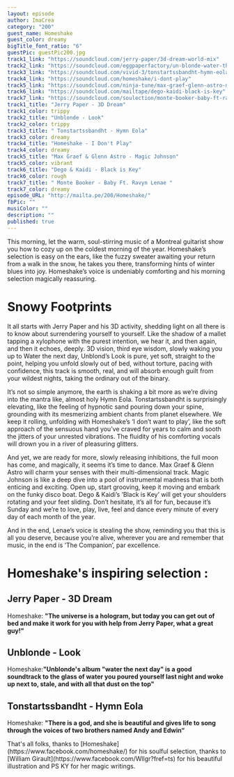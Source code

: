 ```yaml
---
layout: episode
author: ImaCrea
category: "200"
guest_name: Homeshake
guest_color: dreamy
bigTitle_font_ratio: "6"
guestPic: guestPic200.jpg
track1_link: "https://soundcloud.com/jerry-paper/3d-dream-world-mix"
track2_link: "https://soundcloud.com/eggpaperfactory/un-blonde-water-the-next?in=eggpaperfactory/sets/un-blonde-water-the-next-day"
track3_link: "https://soundcloud.com/vivid-3/tonstartssbandht-hymn-eola"
track4_link: "https://soundcloud.com/homeshake/i-dont-play"
track5_link: "https://soundcloud.com/ninja-tune/max-graef-glenn-astro-magic-johnson"
track6_link: "https://soundcloud.com/mailtape/dego-kaidi-black-is-key"
track7_link: "https://soundcloud.com/soulection/monte-booker-baby-ft-ravyn-lenae"
track1_title: "Jerry Paper - 3D Dream"
track1_color: trippy
track2_title: "Unblonde - Look"
track2_color: trippy
track3_title: " Tonstartssbandht - Hymn Eola"
track3_color: dreamy
track4_title: "Homeshake - I Don't Play"
track4_color: dreamy
track5_title: "Max Graef & Glenn Astro - Magic Johnson"
track5_color: vibrant
track6_title: "Dego & Kaidi - Black is Key"
track6_color: rough
track7_title: " Monte Booker - Baby Ft. Ravyn Lenae "
track7_color: dreamy
episode_URL: "http://mailta.pe/200/Homeshake/"
fbPic: ""
musiColor: ""
description: ""
published: true
---
```




<p id="introduction">This morning, let the warm, soul-stirring music of a Montreal guitarist show you how to cozy up on the coldest morning of the year. Homeshake’s selection is easy on the ears, like the fuzzy sweater awaiting your return from a walk in the snow, he takes you there, transforming hints of winter blues into joy. Homeshake’s voice is undeniably comforting and his morning selection magically reassuring.
</p>

# Snowy Footprints

It all starts with Jerry Paper and his 3D activity, shedding light on all there is to know about surrendering yourself to yourself. Like the shadow of a mallet tapping a xylophone with the purest intention, we hear it, and then again, and then it echoes, deeply. 3D vision, third eye wisdom, slowly waking you up to Water the next day, Unblond’s Look is pure, yet soft, straight to the point, helping you unfold slowly out of bed, without torture, pacing with confidence, this track is smooth, real, and will absorb enough guilt from your wildest nights, taking the ordinary out of the binary.

It’s not so simple anymore, the earth is shaking a bit more as we’re diving into the mantra like, almost holy Hymn Eola. Tonstartssbandht is surprisingly elevating, like the feeling of hypnotic sand pouring down your spine, grounding with its mesmerizing ambient chants from planet elsewhere. We keep it rolling, unfolding with Homeshake’s ‘I don’t want to play’, like the soft approach of the sensuous hand you’ve craved for years to calm and sooth the jitters of your unrested vibrations. The fluidity of his comforting vocals will drown you in a river of pleasuring glitters.

And yet, we are ready for more, slowly releasing inhibitions, the full moon has come, and magically, it seems it’s time to dance. Max Graef & Glenn Astro will charm your senses with their multi-dimensional track. Magic Johnson is like a deep dive into a pool of instrumental madness that is both enticing and exciting. Open up, start grooving, keep it moving and embark on the funky disco boat. Dego & Kaidi’s ’Black is Key’ will get your shoulders rotating and your feet sliding. Don’t hesitate, it’s all for fun, because it’s Sunday and we’re to love, play, live, feel and dance every minute of every day of each month of the year.

And in the end, Lenae’s voice is stealing the show, reminding you that this is all you deserve, because you’re alive, wherever you are and remember that music, in the end is ’The Companion’, par excellence.

# Homeshake's inspiring selection :
 
## Jerry Paper - 3D Dream
Homeshake: **"**The universe is a hologram, but today you can get out of bed and make it work for you with help from Jerry Paper, what a great guy!**"**

## Unblonde - Look
Homeshake:**"**Unblonde's album "water the next day" is a good soundtrack to the glass of water you poured yourself last night and woke up next to, stale, and with all that dust on the top**"**

## Tonstartssbandht - Hymn Eola
Homeshake: **"**There is a god, and she is beautiful and gives life to song through the voices of two brothers named Andy and Edwin**“**
 
<p id="outroduction">
That's all folks, thanks to [Homeshake](https://www.facebook.com/homeshake/) for his soulful selection, thanks to [William Girault](https://www.facebook.com/Wllgr?fref=ts) for his beautiful illustration and PS KY for her magic writings.</p>
